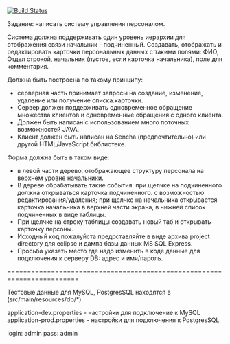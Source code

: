[![Build Status](https://travis-ci.org/VMAproject/crgroup-test-task.svg?branch=master)](https://travis-ci.org/VMAproject/crgroup-test-task)

Задание: написать систему управления персоналом. 

Система должна поддерживать один уровень иерархии для отображения связи начальник - подчиненный. 
Создавать, отображать и редактировать карточки персональных данных с такими полями: ФИО, Отдел строкой, начальник (пустое, если карточка начальника), поле для комментария.

Должна быть построена по такому принципу: 
- серверная часть принимает запросы на создание, изменение, удаление или получение списка.карточки.
- Сервер должен поддерживать одновременное обращение множества клиентов и одновременные обращения с одного клиента.
- Должен быть написан с использованием много поточных возможностей JAVA.
- Клиент должен быть написан на Sencha (предпочтительно) или другой HTML/JavaScript библиотеке.

Форма должна быть в таком виде:
- в левой части дерево, отображающее структуру персонала на верхнем уровне начальники. 
- В дереве обрабатывать такие события: при щелчке на подчиненного должна открываться карточка подчиненного. с возможностью редактирования/удаления;
при щелчке на начальника открывается карточка начальника в верхней части экрана, в нижней список подчиненных в виде таблицы.
- При щелчке на строку таблицы создавать новый таб и открывать карточку персоны.
- Исходный код пожалуйста предоставляйте в виде архива project directory для eclipse и дампа базы данных MS SQL Express.
- Просьба указать место где надо изменить в коде данные для подключения к серверу DB: адрес и имя/пароль.



========================================================================

Тестовые данные для MySQL, PostgresSQL находятся в (src/main/resources/db/*)

application-dev.properties - настройки для подключение к MySQL
application-prod.properties - настройки для подключения к PostgresSQL

login: admin
pass: admin


